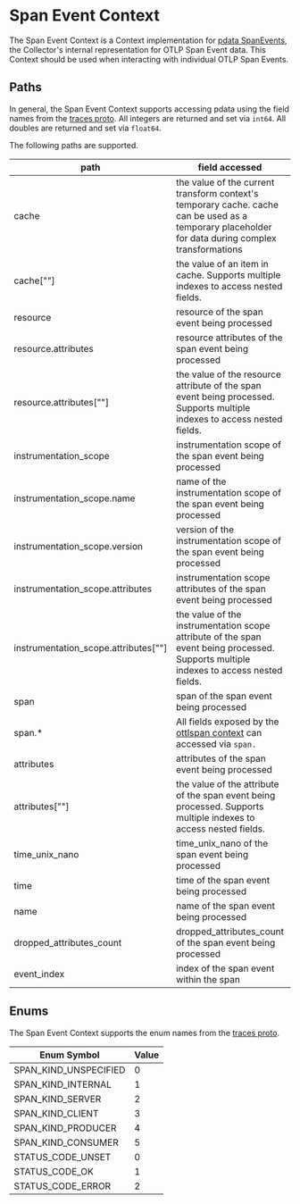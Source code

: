 # Span Event Context

The Span Event Context is a Context implementation for [pdata SpanEvents](https://github.com/open-telemetry/opentelemetry-collector/blob/main/pdata/ptrace/generated_spanevent.go), the Collector's internal representation for OTLP Span Event data.  This Context should be used when interacting with individual OTLP Span Events.

## Paths
In general, the Span Event Context supports accessing pdata using the field names from the [traces proto](https://github.com/open-telemetry/opentelemetry-proto/blob/main/opentelemetry/proto/trace/v1/trace.proto).  All integers are returned and set via `int64`.  All doubles are returned and set via `float64`.

The following paths are supported.

| path                                   | field accessed                                                                                                                                                          | type                                                                    |
|----------------------------------------|-------------------------------------------------------------------------------------------------------------------------------------------------------------------------|-------------------------------------------------------------------------|
| cache                                  | the value of the current transform context's temporary cache. cache can be used as a temporary placeholder for data during complex transformations                      | pcommon.Map                                                             |
| cache\[""\]                            | the value of an item in cache. Supports multiple indexes to access nested fields.                                                                                       | string, bool, int64, float64, pcommon.Map, pcommon.Slice, []byte or nil |
| resource                               | resource of the span event being processed                                                                                                                              | pcommon.Resource                                                        |
| resource.attributes                    | resource attributes of the span event being processed                                                                                                                   | pcommon.Map                                                             |
| resource.attributes\[""\]              | the value of the resource attribute of the span event being processed. Supports multiple indexes to access nested fields.                                               | string, bool, int64, float64, pcommon.Map, pcommon.Slice, []byte or nil |
| instrumentation_scope                  | instrumentation scope of the span event being processed                                                                                                                 | pcommon.InstrumentationScope                                            |
| instrumentation_scope.name             | name of the instrumentation scope of the span event being processed                                                                                                     | string                                                                  |
| instrumentation_scope.version          | version of the instrumentation scope of the span event being processed                                                                                                  | string                                                                  |
| instrumentation_scope.attributes       | instrumentation scope attributes of the span event being processed                                                                                                      | pcommon.Map                                                             |
| instrumentation_scope.attributes\[""\] | the value of the instrumentation scope attribute of the span event being processed. Supports multiple indexes to access nested fields.                                  | string, bool, int64, float64, pcommon.Map, pcommon.Slice, []byte or nil |
| span                                   | span of the span event being processed                                                                                                                                  | ptrace.Span                                                             |
| span.*                                 | All fields exposed by the [ottlspan context](https://github.com/open-telemetry/opentelemetry-collector-contrib/tree/main/pkg/ottl/contexts/ottlspan) can accessed via `span.` | varies                                                                  |
| attributes                             | attributes of the span event being processed                                                                                                                            | pcommon.Map                                                             |
| attributes\[""\]                       | the value of the attribute of the span event being processed. Supports multiple indexes to access nested fields.                                                        | string, bool, int64, float64, pcommon.Map, pcommon.Slice, []byte or nil |
| time_unix_nano                         | time_unix_nano of the span event being processed                                                                                                                        | int64                                                                   |
| time                                   | time of the span event being processed                                                                                                                                  | `time.Time`                                                             |
| name                                   | name of the span event being processed                                                                                                                                  | string                                                                  |
| dropped_attributes_count               | dropped_attributes_count of the span event being processed                                                                                                              | int64                                                                   |
| event_index                            | index of the span event within the span                                                                                                                                 | int64                                                                   |

## Enums

The Span Event Context supports the enum names from the [traces proto](https://github.com/open-telemetry/opentelemetry-proto/blob/main/opentelemetry/proto/trace/v1/trace.proto).

| Enum Symbol           | Value |
|-----------------------|-------|
| SPAN_KIND_UNSPECIFIED | 0     |
| SPAN_KIND_INTERNAL    | 1     |
| SPAN_KIND_SERVER      | 2     |
| 	SPAN_KIND_CLIENT     | 3     |
| 	SPAN_KIND_PRODUCER   | 4     |
| 	SPAN_KIND_CONSUMER   | 5     |
| 	STATUS_CODE_UNSET    | 0     |
| 	STATUS_CODE_OK       | 1     |
| 	STATUS_CODE_ERROR    | 2     |
